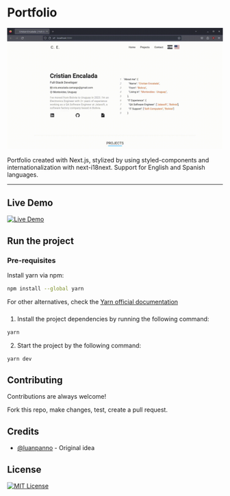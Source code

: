 # Portfolio

![Main page Screenshot](./public/assets/demo.gif)


Portfolio created with Next.js, stylized by using styled-components and internationalization with next-i18next. Support for English and Spanish languages.

<hr />


## Live Demo

[![Live Demo](https://img.shields.io/badge/LIVE%20DEMO-blue)](https://cristian-encalada.vercel.app/)

## Run the project

### Pre-requisites

Install yarn via npm:

```sh
npm install --global yarn
```

For other alternatives, check the [Yarn official documentation](https://classic.yarnpkg.com/en/docs/install#debian-stable)

###

1.  Install the project dependencies by running the following command:

```sh
yarn
```

2.  Start the project by the following command:

```sh
yarn dev
```

## Contributing

Contributions are always welcome!

Fork this repo, make changes, test, create a pull request.
  
## Credits

- [@luanpanno](https://github.com/luanpanno/portfolio) - Original idea

## License

[![MIT License](https://img.shields.io/badge/license-MIT-blue)](./LICENSE)